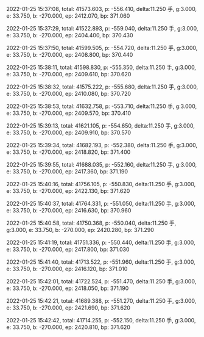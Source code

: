 2022-01-25 15:37:08, total: 41573.603, p: -556.410, delta:11.250 手, g:3.000, e: 33.750, b: -270.000, ep: 2412.070, bp: 371.060

2022-01-25 15:37:29, total: 41522.893, p: -559.040, delta:11.250 手, g:3.000, e: 33.750, b: -270.000, ep: 2404.400, bp: 370.430

2022-01-25 15:37:50, total: 41599.505, p: -554.720, delta:11.250 手, g:3.000, e: 33.750, b: -270.000, ep: 2408.800, bp: 370.440

2022-01-25 15:38:11, total: 41598.830, p: -555.350, delta:11.250 手, g:3.000, e: 33.750, b: -270.000, ep: 2409.610, bp: 370.620

2022-01-25 15:38:32, total: 41575.222, p: -555.680, delta:11.250 手, g:3.000, e: 33.750, b: -270.000, ep: 2410.080, bp: 370.720

2022-01-25 15:38:53, total: 41632.758, p: -553.710, delta:11.250 手, g:3.000, e: 33.750, b: -270.000, ep: 2409.570, bp: 370.410

2022-01-25 15:39:13, total: 41621.105, p: -554.650, delta:11.250 手, g:3.000, e: 33.750, b: -270.000, ep: 2409.910, bp: 370.570

2022-01-25 15:39:34, total: 41682.193, p: -552.380, delta:11.250 手, g:3.000, e: 33.750, b: -270.000, ep: 2418.820, bp: 371.400

2022-01-25 15:39:55, total: 41688.035, p: -552.160, delta:11.250 手, g:3.000, e: 33.750, b: -270.000, ep: 2417.360, bp: 371.190

2022-01-25 15:40:16, total: 41756.105, p: -550.830, delta:11.250 手, g:3.000, e: 33.750, b: -270.000, ep: 2422.130, bp: 371.620

2022-01-25 15:40:37, total: 41764.331, p: -551.050, delta:11.250 手, g:3.000, e: 33.750, b: -270.000, ep: 2416.630, bp: 370.960

2022-01-25 15:40:58, total: 41750.368, p: -550.040, delta:11.250 手, g:3.000, e: 33.750, b: -270.000, ep: 2420.280, bp: 371.290

2022-01-25 15:41:19, total: 41751.336, p: -550.440, delta:11.250 手, g:3.000, e: 33.750, b: -270.000, ep: 2417.800, bp: 371.030

2022-01-25 15:41:40, total: 41713.522, p: -551.960, delta:11.250 手, g:3.000, e: 33.750, b: -270.000, ep: 2416.120, bp: 371.010

2022-01-25 15:42:01, total: 41722.524, p: -551.470, delta:11.250 手, g:3.000, e: 33.750, b: -270.000, ep: 2418.050, bp: 371.190

2022-01-25 15:42:21, total: 41689.388, p: -551.270, delta:11.250 手, g:3.000, e: 33.750, b: -270.000, ep: 2421.690, bp: 371.620

2022-01-25 15:42:42, total: 41714.255, p: -552.150, delta:11.250 手, g:3.000, e: 33.750, b: -270.000, ep: 2420.810, bp: 371.620
